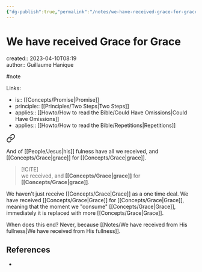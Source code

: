 ```yaml
---
{"dg-publish":true,"permalink":"/notes/we-have-received-grace-for-grace/"}
---
```



# We have received Grace for Grace

created:: 2023-04-10T08:19  
author:: Guillaume Hanique

#note

Links:

- is:: [[Concepts/Promise\|Promise]]
- principle:: [[Principles/Two Steps\|Two Steps]]
- applies:: [[Howto/How to read the Bible/Could Have Omissions\|Could Have Omissions]]
- applies:: [[Howto/How to read the Bible/Repetitions\|Repetitions]]


<div class="transclusion internal-embed is-loaded"><a class="markdown-embed-link" href="/scripture/kjv/john-kjv/john-1-kjv/john-1-16-kjv/" aria-label="Open link"><svg xmlns="http://www.w3.org/2000/svg" width="24" height="24" viewBox="0 0 24 24" fill="none" stroke="currentColor" stroke-width="2" stroke-linecap="round" stroke-linejoin="round" class="svg-icon lucide-link"><path d="M10 13a5 5 0 0 0 7.54.54l3-3a5 5 0 0 0-7.07-7.07l-1.72 1.71"></path><path d="M14 11a5 5 0 0 0-7.54-.54l-3 3a5 5 0 0 0 7.07 7.07l1.71-1.71"></path></svg></a><div class="markdown-embed">



And of [[People/Jesus\|his]] fulness have all we received, and [[Concepts/Grace\|grace]] for [[Concepts/Grace\|grace]].


</div></div>


> [!CITE]  
> we received, and **[[Concepts/Grace\|grace]]** for **[[Concepts/Grace\|grace]]**.

We haven't just receive [[Concepts/Grace\|Grace]] as a one time deal. We have received [[Concepts/Grace\|Grace]] for [[Concepts/Grace\|Grace]], meaning that the moment we "consume" [[Concepts/Grace\|Grace]], immediately it is replaced with more [[Concepts/Grace\|Grace]].

When does this end? Never, because [[Notes/We have received from His fullness\|We have received from His fullness]].

## References

- 
